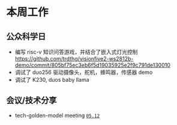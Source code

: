 # 本周工作

## 公众科学日

- 编写 risc-v 知识问答游戏，并结合了嵌入式灯光控制 <https://github.com/trdthg/visionfive2-ws2812b-demo/commit/805bf75ec3eb6f5d19035925e2f9c791de130010>
- 调试了 duo256 驱动摄像头，舵机，蜂鸣器，传感器 demo
- 调试了 K230, duos baby llama

## 会议/技术分享

- tech-golden-model meeting [`05.12`](https://docs.google.com/document/d/1f9ihMT8vcmgijmvebMiHttwSbw9eY_MKkR9ea3CNFCg)

